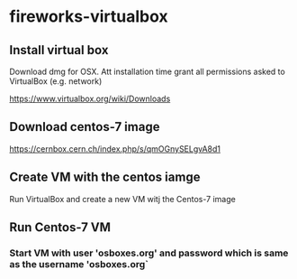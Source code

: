 # fireworks-virtualbox
## Install virtual box
 Download dmg for OSX. Att installation time grant all permissions asked to VirtualBox (e.g. network) 

https://www.virtualbox.org/wiki/Downloads
#### 
## Download centos-7 image 
https://cernbox.cern.ch/index.php/s/qmOGnySELgvA8d1

## Create VM with the centos iamge

Run VirtualBox and create a new VM witj the Centos-7 image


## Run Centos-7 VM 
### Start VM with user 'osboxes.org' and password which is same as the username 'osboxes.org`

